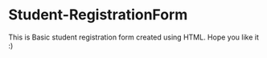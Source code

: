 # Student-RegistrationForm
This is Basic student registration form created using HTML.
Hope you like it :)
